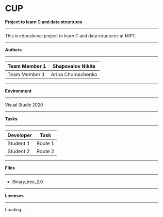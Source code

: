 # CUP
**Project to learn C and data structures**
***
This is educational project to learn C and data structures at MIPT.
***
**Authors**
***
Team Member 1 | Shapovalov Nikita
--------------|-------------------
Team Member 1 | Arina Chumachenko
***
**Environment**
***
Visual Studio 2020
***
**Tasks**
***
Developer |	Task
----------|--------------
Student 1 |	Route 1 
Student 2 |	Route 2
***
**Files**
***
* Binary_tree_2.0

***
**Licenses**
***
Loading...
